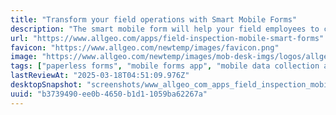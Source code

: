 ```yaml
---
title: "Transform your field operations with Smart Mobile Forms"
description: "The smart mobile form will help your field employees to capture photos, images, signature, and upload documents directly easily. Activate your 14-Day Free Trial!"
url: "https://www.allgeo.com/apps/field-inspection-mobile-smart-forms"
favicon: "https://www.allgeo.com/newtemp/images/favicon.png"
image: "https://www.allgeo.com/newtemp/images/mob-desk-imgs/logos/allgeo-logo-mobile.webp"
tags: ["paperless forms", "mobile forms app", "mobile data collection app", "mobile forms", "mobile forms for business"]
lastReviewAt: "2025-03-18T04:51:09.976Z"
desktopSnapshot: "screenshots/www_allgeo_com_apps_field_inspection_mobile_smart_forms.png"
uuid: "b3739490-ee0b-4650-b1d1-1059ba62267a"
---
```

